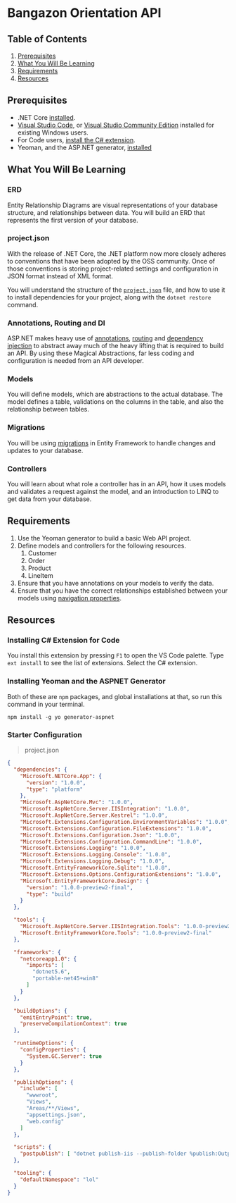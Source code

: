 # Bangazon Orientation API

## Table of Contents

1. [Prerequisites](#prerequisites)
1. [What You Will Be Learning](#what-you-will-be-learning)
1. [Requirements](#requirements)
1. [Resources](#resources)

## Prerequisites

* .NET Core [installed](https://www.microsoft.com/net/core#macos).
* [Visual Studio Code](https://code.visualstudio.com/), or [Visual Studio Community Edition](https://www.visualstudio.com/vs/community/) installed for existing Windows users.
* For Code users, [install the C# extension](#installing-c-extension-for-code).
* Yeoman, and the ASP.NET generator, [installed](#installing-yeoman-and-the-aspnet-generator) 

## What You Will Be Learning

### ERD

Entity Relationship Diagrams are visual representations of your database structure, and relationships between data. You will build an ERD that represents the first version of your database.

### project.json

With the release of .NET Core, the .NET platform now more closely adheres to conventions that have been adopted by the OSS community. Once of those conventions is storing project-related settings and configuration in JSON format instead of XML format.

You will understand the structure of the [`project.json`](https://docs.microsoft.com/en-us/dotnet/articles/core/tools/project-json) file, and how to use it to install dependencies for your project, along with the `dotnet restore` command.


### Annotations, Routing and DI

ASP.NET makes heavy use of [annotations](https://docs.asp.net/en/latest/data/ef-mvc/complex-data-model.html?highlight=annotation), [routing](https://docs.asp.net/en/latest/mvc/controllers/routing.html) and [dependency injection](https://docs.asp.net/en/latest/mvc/controllers/dependency-injection.html) to abstract away much of the heavy lifting that is required to build an API. By using these Magical Abstractions, far less coding and configuration is needed from an API developer.

### Models

You will define models, which are abstractions to the actual database. The model defines a table, validations on the columns in the table, and also the relationship between tables.

### Migrations

You will be using [migrations](https://docs.asp.net/en/latest/data/ef-mvc/migrations.html#migrations) in Entity Framework to handle changes and updates to your database.

### Controllers

You will learn about what role a controller has in an API, how it uses models and validates a request against the model, and an introduction to LINQ to get data from your database.

## Requirements

1. Use the Yeoman generator to build a basic Web API project.
1. Define models and controllers for the following resources.
    1. Customer
    1. Order
    1. Product
    1. LineItem
1. Ensure that you have annotations on your models to verify the data.
1. Ensure that you have the correct relationships established between your models using [navigation properties](https://docs.asp.net/en/latest/data/ef-mvc/complex-data-model.html?highlight=annotation#the-courses-and-officeassignment-navigation-properties).


## Resources

### Installing C# Extension for Code

You install this extension by pressing `F1` to open the VS Code palette. Type `ext install` to see the list of extensions. Select the C# extension.

### Installing Yeoman and the ASPNET Generator

Both of these are `npm` packages, and global installations at that, so run this command in your terminal.

```
npm install -g yo generator-aspnet
```

### Starter Configuration

> project.json

```json
{
  "dependencies": {
    "Microsoft.NETCore.App": {
      "version": "1.0.0",
      "type": "platform"
    },
    "Microsoft.AspNetCore.Mvc": "1.0.0",
    "Microsoft.AspNetCore.Server.IISIntegration": "1.0.0",
    "Microsoft.AspNetCore.Server.Kestrel": "1.0.0",
    "Microsoft.Extensions.Configuration.EnvironmentVariables": "1.0.0",
    "Microsoft.Extensions.Configuration.FileExtensions": "1.0.0",
    "Microsoft.Extensions.Configuration.Json": "1.0.0",
    "Microsoft.Extensions.Configuration.CommandLine": "1.0.0",
    "Microsoft.Extensions.Logging": "1.0.0",
    "Microsoft.Extensions.Logging.Console": "1.0.0",
    "Microsoft.Extensions.Logging.Debug": "1.0.0",
    "Microsoft.EntityFrameworkCore.Sqlite": "1.0.0",
    "Microsoft.Extensions.Options.ConfigurationExtensions": "1.0.0",
    "Microsoft.EntityFrameworkCore.Design": {
      "version": "1.0.0-preview2-final",
      "type": "build" 
    }
  },

  "tools": {
    "Microsoft.AspNetCore.Server.IISIntegration.Tools": "1.0.0-preview2-final",
    "Microsoft.EntityFrameworkCore.Tools": "1.0.0-preview2-final"
  },

  "frameworks": {
    "netcoreapp1.0": {
      "imports": [
        "dotnet5.6",
        "portable-net45+win8"
      ]
    }
  },

  "buildOptions": {
    "emitEntryPoint": true,
    "preserveCompilationContext": true
  },

  "runtimeOptions": {
    "configProperties": {
      "System.GC.Server": true
    }
  },

  "publishOptions": {
    "include": [
      "wwwroot",
      "Views",
      "Areas/**/Views",
      "appsettings.json",
      "web.config"
    ]
  },

  "scripts": {
    "postpublish": [ "dotnet publish-iis --publish-folder %publish:OutputPath% --framework %publish:FullTargetFramework%" ]
  },

  "tooling": {
    "defaultNamespace": "lol"
  }
}
```